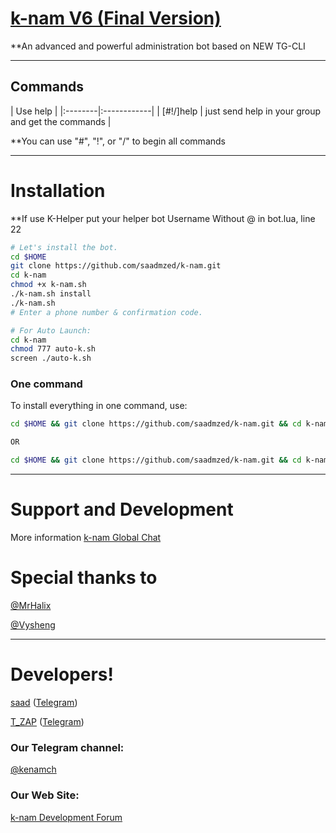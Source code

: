 # [k-nam V6 (Final Version)](https://telegram.me/saad7m)

**An advanced and powerful administration bot based on NEW TG-CLI


* * *

## Commands

| Use help |
|:--------|:------------|
| [#!/]help | just send help in your group and get the commands |

**You can use "#", "!", or "/" to begin all commands

* * *

# Installation

**If use K-Helper put your helper bot Username Without @ in bot.lua, line 22

```sh
# Let's install the bot.
cd $HOME
git clone https://github.com/saadmzed/k-nam.git
cd k-nam
chmod +x k-nam.sh
./k-nam.sh install
./k-nam.sh 
# Enter a phone number & confirmation code.

# For Auto Launch:
cd k-nam
chmod 777 auto-k.sh
screen ./auto-k.sh
```
### One command
To install everything in one command, use:
```sh
cd $HOME && git clone https://github.com/saadmzed/k-nam.git && cd k-nam && chmod +x k-nam.sh && ./k-nam.sh install && ./k-nam.sh

OR

cd $HOME && git clone https://github.com/saadmzed/k-nam.git && cd k-nam && chmod +x k-nam.sh && ./k-nam.sh install && chmod 777 auto-k.sh && screen ./auto-k.sh
```

* * *

# Support and Development

More information [k-nam Global Chat](https://telegram.me/joinchat/AAAAAEIDQ8HTjezV4syUSA)

# Special thanks to
[@MrHalix](https://github.com/MrHalix)

[@Vysheng](https://github.com/vysheng)

* * *

# Developers!

[saad](https://github.com/saadmzed) ([Telegram](https://telegram.me/saad7m))

[T_ZAP](https://github.com/T-zap) ([Telegram](https://telegram.me/T_ZAP))


### Our Telegram channel:

[@kenamch](https://telegram.me/kenamch)

### Our Web Site:

[k-nam Development Forum](https://k-nam-Dev.iR)
